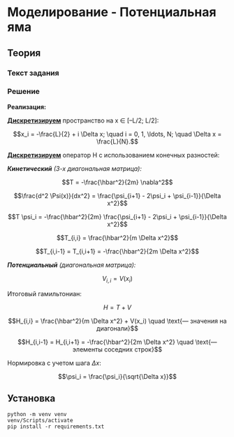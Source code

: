 # Моделирование - Потенциальная яма

## Теория
### Текст задания

### Решение

**Реализация:**

[**Дискретизируем**](#) пространство на x ∈ [–L/2; L/2]:

```math
x_i = -\frac{L}{2} + i \Delta x; \quad i = 0, 1, \ldots, N; \quad \Delta x = \frac{L}{N}.
```

[**Дискретизируем**](#) оператор H с использованием конечных разностей:

_**Кинетический** (3-х диагональная матрица):_

```math
T = -\frac{\hbar^2}{2m} \nabla^2
```

```math
\frac{d^2 \Psi(x)}{dx^2} = \frac{\psi_{i+1} - 2\psi_i + \psi_{i-1}}{\Delta x^2}
```

```math
T \psi_i = -\frac{\hbar^2}{2m} \frac{\psi_{i+1} - 2\psi_i + \psi_{i-1}}{\Delta x^2}
```

```math
T_{i,i} = \frac{\hbar^2}{m \Delta x^2}
```

```math
T_{i,i-1} = T_{i,i+1} = -\frac{\hbar^2}{2m \Delta x^2}
```

_**Потенциальный** (диагональная матрица):_

```math
V_{i,i} = V(x_i)
```

Итоговый гамильтониан:

```math
H = T + V
```

```math
H_{i,i} = \frac{\hbar^2}{m \Delta x^2} + V(x_i) \quad \text{— значения на диагонали}
```

```math
H_{i,i-1} = H_{i,i+1} = -\frac{\hbar^2}{2m \Delta x^2} \quad \text{— элементы соседних строк}
```

Нормировка с учетом шага $\Delta x$:

```math
\psi_i = \frac{\psi_i}{\sqrt{\Delta x}}
```

## Установка

```
python -m venv venv
venv/Scripts/activate
pip install -r requirements.txt
```
